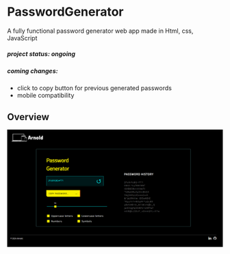 # PasswordGenerator
A fully functional password generator web app made in Html, css, JavaScript

##### project status: ongoing

##### coming changes:
- click to copy button for previous generated passwords
- mobile compatibility

## Overview
<img src="images/overview_image.png" width="700px" alt="password generator">
